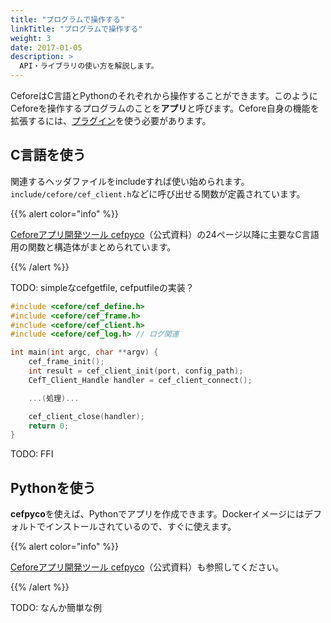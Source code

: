 ```yaml
---
title: "プログラムで操作する"
linkTitle: "プログラムで操作する"
weight: 3
date: 2017-01-05
description: >
  API・ライブラリの使い方を解説します。
---
```


CeforeはC言語とPythonのそれぞれから操作することができます。このようにCeforeを操作するプログラムのことを**アプリ**と呼びます。Cefore自身の機能を拡張するには、[プラグイン](/docs/plugins)を使う必要があります。

## C言語を使う

関連するヘッダファイルをincludeすれば使い始められます。`include/cefore/cef_client.h`などに呼び出せる関数が定義されています。

{{% alert color="info" %}}

[Ceforeアプリ開発ツール cefpyco](https://www.ieice.org/~icn/wp-content/uploads/2018/08/hands_on_02_Cefpyco.pdf)（公式資料）の24ページ以降に主要なC言語用の関数と構造体がまとめられています。

{{% /alert %}}

TODO: simpleなcefgetfile, cefputfileの実装？

```c
#include <cefore/cef_define.h>
#include <cefore/cef_frame.h>
#include <cefore/cef_client.h> 
#include <cefore/cef_log.h> // ログ関連

int main(int argc, char **argv) {
    cef_frame_init();
    int result = cef_client_init(port, config_path);
    CefT_Client_Handle handler = cef_client_connect();

    ...(処理)...

    cef_client_close(handler);
    return 0;
}
```

TODO: FFI

## Pythonを使う

**cefpyco**を使えば、Pythonでアプリを作成できます。Dockerイメージにはデフォルトでインストールされているので、すぐに使えます。

{{% alert color="info" %}}

[Ceforeアプリ開発ツール cefpyco](https://www.ieice.org/~icn/wp-content/uploads/2018/08/hands_on_02_Cefpyco.pdf)（公式資料）も参照してください。

{{% /alert %}}

TODO: なんか簡単な例